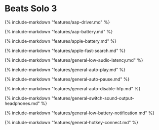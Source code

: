 # Beats Solo 3

{%
   include-markdown "features/aap-driver.md"
%}

{%
   include-markdown "features/aap-battery.md"
%}

{%
   include-markdown "features/apple-battery.md"
%}

{%
   include-markdown "features/apple-fast-search.md"
%}

{%
   include-markdown "features/general-low-audio-latency.md"
%}

{%
   include-markdown "features/general-auto-play.md"
%}

{%
   include-markdown "features/general-auto-pause.md"
%}

{%
   include-markdown "features/general-auto-disable-hfp.md"
%}

{%
   include-markdown "features/general-switch-sound-output-headphones.md"
%}

{%
   include-markdown "features/general-low-battery-notification.md"
%}

{%
   include-markdown "features/general-hotkey-connect.md"
%}